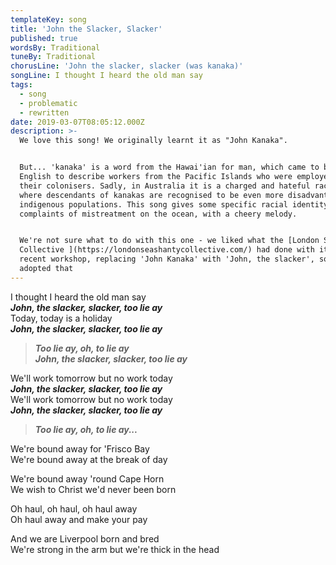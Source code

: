 ```yaml
---
templateKey: song
title: 'John the Slacker, Slacker'
published: true
wordsBy: Traditional
tuneBy: Traditional
chorusLine: 'John the slacker, slacker (was kanaka)'
songLine: I thought I heard the old man say
tags:
  - song
  - problematic
  - rewritten
date: 2019-03-07T08:05:12.000Z
description: >-
  We love this song! We originally learnt it as "John Kanaka".


  But... 'kanaka' is a word from the Hawai'ian for man, which came to be used in
  English to describe workers from the Pacific Islands who were employed by
  their colonisers. Sadly, in Australia it is a charged and hateful racist term,
  where descendants of kanakas are recognised to be even more disadvantaged than
  indigenous populations. This song gives some specific racial identity to
  complaints of mistreatment on the ocean, with a cheery melody.


  We're not sure what to do with this one - we liked what the [London Sea Shanty
  Collective ](https://londonseashantycollective.com/) had done with it at a
  recent workshop, replacing 'John Kanaka' with 'John, the slacker', so we've
  adopted that
---
```

I thought I heard the old man say\
***John, the slacker, slacker, too lie ay***\
Today, today is a holiday\
***John, the slacker, slacker, too lie ay***

> ***Too lie ay, oh, to lie ay\
John, the slacker, slacker, too lie ay***

We'll work tomorrow but no work today\
***John, the slacker, slacker, too lie ay***\
We'll work tomorrow but no work today\
***John, the slacker, slacker, too lie ay***

> ***Too lie ay, oh, to lie ay...***

We're bound away for 'Frisco Bay\
We're bound away at the break of day

We're bound away 'round Cape Horn\
We wish to Christ we'd never been born

Oh haul, oh haul, oh haul away\
Oh haul away and make your pay

And we are Liverpool born and bred\
We're strong in the arm but we're thick in the head
